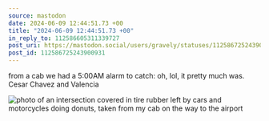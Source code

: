 ```yaml
---
source: mastodon
date: 2024-06-09 12:44:51.73 +00
title: "2024-06-09 12:44:51.73 +00"
in_reply_to: 112586605311339727
post_uri: https://mastodon.social/users/gravely/statuses/112586725243900931
post_id: 112586725243900931
---
```

from a cab we had a 5:00AM alarm to catch: oh, lol, it pretty much was. Cesar Chavez and Valencia


![photo of an intersection covered in tire rubber left by cars and motorcycles doing donuts, taken from my cab on the way to the airport](/images/112586724981755425.jpeg)


